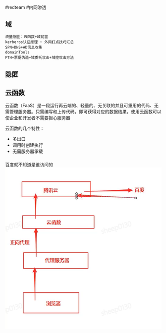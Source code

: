 #redteam #内网渗透
## 域
```bash
流量隐匿：云函数+域前置
kerberos认证原理 + 外网打点技巧汇总
SPN+DNS+AD信息收集
domainTools
PTH+票据伪造+域委托攻击+域控攻击方法
```


## 隐匿


## 云函数

云函数（FaaS）是一段运行再云端的、轻量的、无关联的并且可重用的代码、无需管理服务器。只需编写和上传代码，即可获得对应的数据结果，使用云函数可以使企业和开发者不需要担心服务器

云函数的几个特性：
- 多出口
- 调用时创建执行
- 无需服务器承载



### 
百度就不知道是谁访问的
![](media/Pasted%20image%2020250428211210.png)  
